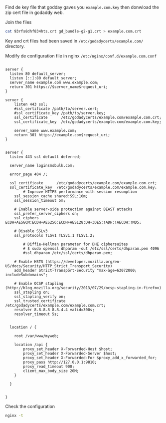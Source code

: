 <!-- TITLE: Godaddy SSL Certs with NGINX -->

Find de key file that godday gaves you `example.com.key` then donwload the zip cert file in godaddy web.

Join the files
```sh
cat 93rfs8dhf834hts.crt gd_bundle-g2-g1.crt > example.com.crt
```

Key and crt files had been saved in `/etc/godadycerts/example.com/` directory.


Modify de configuration file in nginx  `/etc/nginx/conf.d/example.com.conf`


```text

server {
  listen 80 default_server;
  listen [::]:80 default_server;
  server_name example.com www.example.com;
  return 301 https://$server_name$request_uri;
}

server {
    listen 443 ssl;
    #ssl_certificate /path/to/server.cert;
    #ssl_certificate_key /path/to/server.key;
    ssl_certificate      /etc/godadycerts/example.com/example.com.crt;
    ssl_certificate_key  /etc/godadycerts/example.com/example.com.key;

    server_name www.example.com;
    return 301 https://example.com$request_uri;
}


server {
  listen 443 ssl default deferred;

  server_name loginsmsbulk.com;

  error_page 404 /;

  ssl_certificate      /etc/godadycerts/example.com/example.com.crt;
  ssl_certificate_key  /etc/godadycerts/example.com/example.com.key;
    	# Improve HTTPS performance with session resumption
  	ssl_session_cache shared:SSL:10m;
  	ssl_session_timeout 5m;

	# Enable server-side protection against BEAST attacks
  	ssl_prefer_server_ciphers on;
	ssl_ciphers ECDH+AESGCM:ECDH+AES256:ECDH+AES128:DH+3DES:!ADH:!AECDH:!MD5;
  		
  	# Disable SSLv3
  	ssl_protocols TLSv1 TLSv1.1 TLSv1.2;

    	# Diffie-Hellman parameter for DHE ciphersuites
        # $ sudo openssl dhparam -out /etc/ssl/certs/dhparam.pem 4096
    	#ssl_dhparam /etc/ssl/certs/dhparam.pem;

	# Enable HSTS (https://developer.mozilla.org/en-US/docs/Security/HTTP_Strict_Transport_Security)
	add_header Strict-Transport-Security "max-age=63072000; includeSubdomains";  

  	# Enable OCSP stapling (http://blog.mozilla.org/security/2013/07/29/ocsp-stapling-in-firefox)
  	ssl_stapling on;
  	ssl_stapling_verify on;
  	ssl_trusted_certificate /etc/godadycerts/example.com/example.com.crt;
  	resolver 8.8.8.8 8.8.4.4 valid=300s;
  	resolver_timeout 5s;


  location / {
	
    root /var/www/myweb;

    location /api {
        proxy_set_header X-Forwarded-Host $host;
        proxy_set_header X-Forwarded-Server $host;
        proxy_set_header X-Forwarded-For $proxy_add_x_forwarded_for;
        proxy_pass http://127.0.0.1:9810;
        proxy_read_timeout 900;
        client_max_body_size 20M;
    }

  }


}

```

Check the configuration


```sh
nginx -t
```




